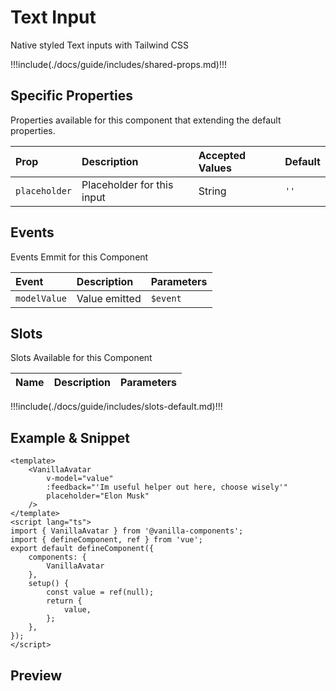 # Text Input

Native styled Text inputs with Tailwind CSS

!!!include(./docs/guide/includes/shared-props.md)!!!

## Specific Properties

Properties available for this component that extending the default properties.

| Prop          | Description                | Accepted Values | Default |
|:--------------|:---------------------------|:----------------|:--------|
| `placeholder` | Placeholder for this input | String          | `''`    |

## Events

Events Emmit for this Component

| Event        | Description   | Parameters |
|:-------------|:--------------|:-----------|
| `modelValue` | Value emitted | `$event`   |

## Slots

Slots Available for this Component

| Name | Description | Parameters |
|:-----|:------------|:-----------|
!!!include(./docs/guide/includes/slots-default.md)!!!

## Example & Snippet
```vue
<template>
    <VanillaAvatar 
        v-model="value"
        :feedback="'Im useful helper out here, choose wisely'"
        placeholder="Elon Musk"
    />
</template>
<script lang="ts">
import { VanillaAvatar } from '@vanilla-components';
import { defineComponent, ref } from 'vue';
export default defineComponent({
    components: {
        VanillaAvatar
    },
    setup() {
        const value = ref(null);
        return {
            value,
        };
    },
});
</script>
```

## Preview
<wrapper src="components/Avatar/demo" />
